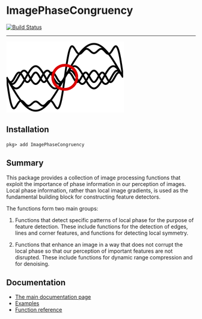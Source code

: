ImagePhaseCongruency
=======================

[![Build Status](https://travis-ci.com/peterkovesi/ImagePhaseCongruency.jl.svg?branch=master)](https://travis-ci.com/peterkovesi/ImagePhaseCongruency.jl)

----------------------------------------------

![banner image](logo.png)

## Installation

`pkg> add ImagePhaseCongruency`


## Summary

This package provides a collection of image processing functions that exploit
the importance of phase information in our perception of images.  Local phase
information, rather than local image gradients, is used as the fundamental
building block for constructing feature detectors.

The functions form two main groups:

1) Functions that detect specific patterns of local phase for the purpose of feature detection. These include functions for the detection of edges, lines and corner features, and functions for detecting local symmetry.

2) Functions that enhance an image in a way that does not corrupt the local phase so that our perception of important features are not disrupted.  These include functions for dynamic range compression and for denoising.


## Documentation

* [The main documentation page](https://peterkovesi.github.io/ImagePhaseCongruency.jl/dev/index.html)
* [Examples](https://peterkovesi.github.io/ImagePhaseCongruency.jl/dev/examples/)
* [Function reference](https://peterkovesi.github.io/ImagePhaseCongruency.jl/dev/functions/)